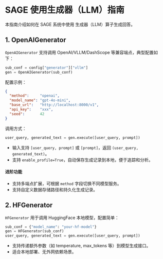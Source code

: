 # SAGE 使用生成器（LLM）指南
本指南介绍如何在 SAGE 系统中使用 生成器（LLM）算子生成回答。

## 1. OpenAIGenerator

`OpenAIGenerator` 支持调用 OpenAI/VLLM/DashScope 等兼容端点，典型配置如下：

```python
sub_conf = config["generator"]["vllm"]
gen = OpenAIGenerator(sub_conf)
```

配置示例：
```json
{
  "method":     "openai",
  "model_name": "gpt-4o-mini",
  "base_url":   "http://localhost:8000/v1",
  "api_key":    "xxx",
  "seed":       42
}
```

调用方式：
```python
user_query, generated_text = gen.execute([user_query, prompt])
```
- 输入支持 `[user_query, prompt]` 或 `[prompt]`，返回 `(user_query, generated_text)`。
- 支持 `enable_profile=True`，自动保存生成记录到本地，便于追踪和分析。

#### 进阶功能
- 支持多端点扩展，可根据 `method` 字段切换不同模型服务。
- 支持自定义数据存储路径和持久化生成记录。

## 2. HFGenerator

`HFGenerator` 用于调用 HuggingFace 本地模型，配置简单：

```python
sub_conf = {"model_name": "your-hf-model"}
gen = HFGenerator(sub_conf)
user_query, generated_text = gen.execute([user_query, prompt])
```

- 支持传递额外参数（如 temperature, max_tokens 等）到模型生成接口。
- 适合本地部署、无外网依赖场景。